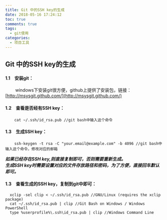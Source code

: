 ```yaml
---
title: Git 中的SSH key的生成
date: 2018-05-16 17:24:12
toc: true
comments: true
tags:
  - git使用
categories:
  - 项目工具
---
```


## **Git 中的SSH key的生成**  
     
#### 1.1&emsp;安装git：  
&emsp; &emsp;windows下安装git很方便，github上提供了安装包，链接： [http://msysgit.github.com/](http://msysgit.github.com/) 

#### 1.2&emsp;查看是否经有SSH key：  
```
    cat ~/.ssh/id_rsa.pub //git bash中输入这个命令
```

#### 1.3&emsp;生成SSH key：
```
    ssh-keygen -t rsa -C "your.email@example.com" -b 4096 //git bash中输入这个命令，修改对应的邮箱
```
  
  
  ***如果已经存在SSH key,则直接复制即可，否则需要重新生成。***   
  ***生成SSH key时需要设置对应的文件存放路径和密码，为了方便，直接回车默认即可。***   
  
  #### 1.3&emsp;查看生成的SSH key，复制到git中即可：
  ```
    xclip -sel clip < ~/.ssh/id_rsa.pub //GNU/Linux (requires the xclip package)
    cat ~/.ssh/id_rsa.pub | clip //Git Bash on Windows / Windows PowerShell
    type %userprofile%\.ssh\id_rsa.pub | clip //Windows Command Line
```